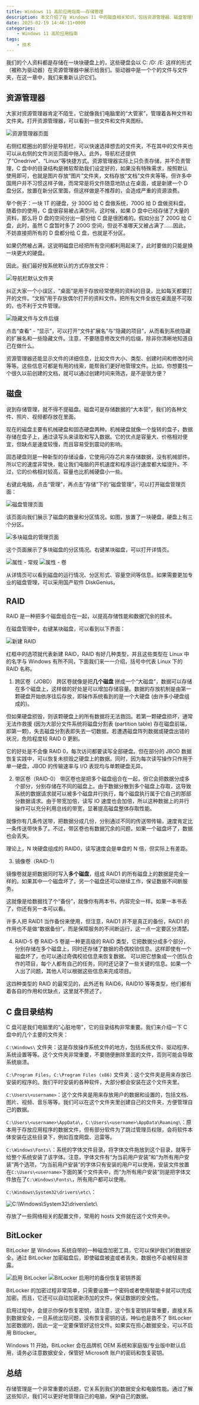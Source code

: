 ```yaml
---
title: Windows 11 高阶应用指南——存储管理
description: 本文介绍了在 Windows 11 中的磁盘相关知识，包括资源管理器、磁盘管理页面等等。
date: 2025-02-19 14:46:11+0000
categories:
    - Windows 11 高阶应用指南
tags:
    - 技术
---
```


我们的个人资料都是存储在一块块硬盘上的，这些硬盘会以 C: /D: /E: 这样的形式（被称为驱动器）在资源管理器中展示给我们。驱动器中是一个个的文件与文件夹，在这一章中，我们来重新认识它们。

## 资源管理器

大家对资源管理器肯定不陌生，它就像我们电脑里的“大管家”，管理着各种文件和文件夹。打开资源管理器，可以看到一些文件和文件夹图标。

![资源管理器页面](资源管理器C.png)

右侧红框圈出的部分是导航栏，可以快速选择想去的文件夹，不在其中的文件夹也可以从右侧的文件浏览页面中拖入。此外，导航栏还提供了“Onedrive”、“Linux”等快捷方式。资源管理器实际上只负责存储，并不负责管理，C 盘中的目录结构是微软帮助我们设定好的，如果没有特殊需求，按照默认使用即可，也就是图片存放“图片”文件夹，文档存放“文档”文件夹等等。但许多中国用户并不习惯这样子做，而常常是将文件随意地防止在桌面，或是新建一个 D 盘分区，放置在新分区里面，但这样做是不推荐的，会造成严重的资源浪费。

举个例子：一块 1T 的硬盘，分 300G 给 C 盘做系统，700G 给 D 盘做资料盘，随着你的使用，C 盘很容易被占满空间，这时候，如果 D 盘中已经存储了大量的资料，那么将 D 盘的空间分出一部分给 C 盘是很困难的。假如分出了 200G 给 C 盘，此时，虽然 C 盘暂时多了 200G 空间，但说不准哪天又被占满了……因此，不妨直接把所有的 D 盘都分给 C 盘，也就是不分区。

如果仍然被占满，这说明磁盘已经把所有空间都利用起来了，此时要做的只能是换一块更大的硬盘。

因此，我们最好按系统默认的方式存放文件：

![导航栏默认文件夹](导航栏默认文件夹.png)

纠正大家一个小误区，“桌面”是用于存放经常使用的资料的目录，比如每天都要打开的文件。“文档”用于存放偶尔打开的资料文件。把所有文件全放在桌面是不可取的，也不利于文件管理。

![隐藏文件与文件后缀](资源-查看.png)

点击“查看” - “显示”，可以打开“文件扩展名”与“隐藏的项目”，从而看到系统隐藏的扩展名和一些隐藏文件。注意，不要随意修改文件的后缀，除非你清晰地知道自己在做什么。

资源管理器还能显示文件的详细信息，比如文件大小、类型、创建时间和修改时间等等。这些信息可都是有用的线索，能帮我们更好地管理文件。比如，你想要找一个很久以前创建的文档，就可以通过创建时间来筛选，是不是很方便？

## 磁盘

说到存储管理，就不得不提磁盘。磁盘可是存储数据的“大本营”，我们的各种文件、照片、视频都存放在里面。

现在的磁盘主要有机械硬盘和固态硬盘两种。机械硬盘就像一个旋转的盘子，数据存储在盘子上，通过读写头来读取和写入数据。它的优点是容量大、价格相对便宜，但缺点是速度较慢，而且容易受到震动的影响。

固态硬盘则是一种新型的存储设备，它使用闪存芯片来存储数据，没有机械部件。所以它的速度非常快，能让我们电脑的开机速度和程序运行速度都大幅提升。不过，它的价格相对较高，容量也比机械硬盘小一些。

右键此电脑，点击“管理”，再点击“存储”下的“磁盘管理”，可以打开磁盘管理页面：

![磁盘管理页面](磁盘管理页面.png)

该页面向我们展示了磁盘的数量和分区情况。如图，放置了一块硬盘，硬盘上有三个分区。

![多块磁盘的管理页面](多磁盘管理页面.PNG)

这个页面展示了多块磁盘的分区情况。右键某块磁盘，可以打开详情页。

![属性 - 常规](属性-常规.png)
![属性 - 卷](属性-卷.png)

从详情页可以看到磁盘的运行情况、分区形式、容量空间等信息。如果需要更加专业的磁盘管理，可以采用国产软件 DiskGenius。

## RAID

RAID 是一种把多个磁盘组合在一起，以提高存储性能和数据冗余的技术。

在磁盘管理中，右键某块磁盘，可以看到以下界面：

![新建 RAID](新建RAID.png)

红框中的选项就代表新建 RAID，RAID 有好几种类型，并且这些类型在 Linux 中的名字与 Windows 有所不同，下面我们来一一介绍，括号中代表 Linux 下的 RAID 名称。

1. 跨区卷（JOBD）
跨区卷就像是把**几个磁盘** 拼成一个“大磁盘”，数据可以存储在多个磁盘上，这样做的好处是可以增加存储容量。数据的存放机制是由第一颗硬盘开始依序往后存放，即操作系统看到的是一个大硬盘 (由许多小硬盘组成的)。

但如果硬盘损毁，则该颗硬盘上的所有数据将无法救回。若第一颗硬盘损坏，通常无法作救援 (因为大部分文件系统将磁盘分割表 (partition table) 存在磁盘前端，即第一颗)，失去磁盘分割表即失去一切数据，若遭遇磁盘阵列数据或硬盘出错的状况，危险程度较 RAID 0 更剧。

它的好处是不会像 RAID 0，每次访问都要读写全部硬盘。但在部分的 JBOD 数据恢复实践中，可以恢复未损毁之硬盘上的数据。同时，因为每次读写操作只作用于单一硬盘，JBOD 的传输速率与 I/O 表现均与单颗硬盘无异。

2. 带区卷（RAID-0）
带区卷也是把多个磁盘组合在一起，但它会把数据分成多个部分，分别存储在不同的磁盘上。由于数据分散到多个磁盘上存取，这导致系统的数据请求就可以被多个磁盘并行执行，每个磁盘执行属于它自己的那部分数据请求。由于带宽加倍，读写 IO 速度也会加倍，所以这种数据上的并行操作可以充分利用总线的带宽，显著提高磁盘整体存取性能。

就像你有几条传送带，把数据分成几份，分别通过不同的传送带传输，速度肯定比一条传送带快多了。不过，带区卷也有数据冗余的问题，如果一个磁盘坏了，数据也会丢失。

理论上，N 块硬盘组成的 RAID0，读写速度会是单盘的 N 倍，但实际上有差距。

3. 镜像卷（RAID-1）

镜像卷就是把数据同时写入**多个磁盘**，组成 RAID1 的所有磁盘上的数据是完全一样的。如果其中一个磁盘坏了，另一个磁盘还可以继续工作，保证数据不间断服务。

这就像是给数据找了个“备份”，就像你有两本书，内容完全一样。如果一本书丢了，你还有另一本可以看。

许多人把 RAID1 当作备份来使用，但注意，RAID1 并不是真正的备份，RAID1 的作用也不是做“数据备份”，而是保障服务的不间断运行，这一点一定要区分清楚。

4. RAID-5 卷
RAID-5 卷是一种更高级的 RAID 类型，它把数据分成多个部分，分别存储在多个磁盘上，同时还存储了数据的奇偶校验信息。这样即使有一个磁盘坏了，也可以通过奇偶校验信息来恢复数据。
可以把它想象成一个团队合作的项目，每个人都有自己的任务，同时还记录了一些关键的信息。如果一个人出了问题，其他人可以根据这些信息来完成项目。

这四种类型的 RAID 的最常见的，此外还有 RAID6，RAID10 等等类型，他们都有着各自的作用和优缺点，这里就不赘述了。

## C 盘目录结构

C 盘可是我们电脑里的“心脏地带”，它的目录结构非常重要。我们来介绍一下 C 盘中的几个主要的文件夹：

`C:\Windows\` 文件夹：这是存放操作系统文件的地方，包括系统文件、驱动程序、系统设置等等。这个文件夹非常重要，不要随便删除里面的文件，否则可能会导致系统崩溃。

`C:\Program Files`，`C:\Program Files (x86)` 文件夹：这个文件夹是用来存放已安装的程序的。我们平时安装的各种软件，大部分都会安装在这个文件夹里。

`C:\Users\<username>`：这个文件夹是用来存放用户的数据和设置的，包括文档、图片、视频、音乐等等。我们可以在这个文件夹里创建自己的文件夹，方便管理自己的数据。

`C:\Users\<username>\AppData\`，`C:\Users\<username>\AppData\Roaming\`：原本用于存放应用程序的数据文件，但有部分软件为了跳过管理员权限，会将软件本体安装在这些目录下，例如百度网盘、迅雷等。

`C:\Windows\Fonts\`：系统的字体文件目录，将字体文件拖放到这个目录，就等于给整个系统安装了该字体。注意，字体文件有“为当前用户安装”和“为所有用户安装”两个选项，“为当前用户安装”的字体只有安装的用户可以使用，安装文件放置在`C:\Users\<username>`下面的某个文件夹中，而“为所有用户安装”则是把字体文件放在了`C:\Windows\Fonts\`，所有用户都可以使用。

`C:\Windows\System32\drivers\etc\`：

![ C:\Windows\System32\drivers\etc\ ](etc目录.png)

存放了一些网络相关的配置文件，常用的 hosts 文件就在这个文件夹中。

## BitLocker

BitLocker 是 Windows 系统自带的一种磁盘加密工具，它可以保护我们的数据安全。通过 BitLocker 加密磁盘后，即使磁盘被盗或者丢失，数据也不会被轻易泄露。

![启用 BitLocker](启用bitlocker.png)
![BitLocker 启用时的备份恢复密钥界面](bitlocker备份恢复密钥.png)

BitLocker 的加密过程非常简单，只需要设置一个密码或者使用智能卡就可以完成加密。而且，它还可以自动加密新添加的文件，保证数据的安全性。

启用过程中，会提示你保存恢复密钥，请注意，这个恢复密钥非常重要，直接关系到数据安全，一旦系统出现问题，没有恢复密钥的话，神仙也是救不了 BitLocker 加密数据的，因此一定一定要保管好这份文件。如果实在担心数据安全，可以不启用 Bitlocker。

Windows 11 开始，BitLocker 会在品牌机 OEM 系统和家庭版/专业版中默认启用，请务必注意数据安全，保管好 Microsoft 账户的密码和恢复密钥。

## 总结

存储管理是一个非常重要的话题，它关系到我们的数据安全和电脑性能。通过了解这些知识，我们可以更好地管理自己的电脑，保护自己的数据。